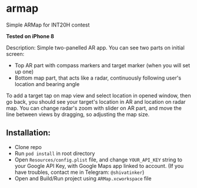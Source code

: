 # armap
Simple ARMap for INT20H contest

**Tested on iPhone 8**

Description:
Simple two-panelled AR app. You can see two parts on initial screen:
- Top AR part with compass markers and target marker (when you will set up one)
- Bottom map part, that acts like a radar, continuously following user's location and bearing angle

To add a target tap on map view and select location in opened window, then go back, you should see your target's location in AR and location on radar map.
You can change radar's zoom with slider on AR part, and move the line between views by dragging, so adjusting the map size.

## Installation:
- Clone repo
- Run `pod install` in root directory
- Open `Resources/config.plist` file, and change `YOUR_API_KEY` string to your Google API Key, with Google Maps app linked to account. (If you have troubles, contact me in Telegram: `@shivatinker`)
- Open and Build/Run project using `ARMap.xcworkspace` file
